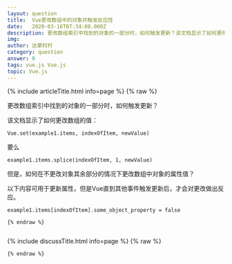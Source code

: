 ```yaml
---
layout: question
title:  Vue更改数组中的对象并触发反应性
date:   2020-03-16T07:34:08.000Z
description: 更改数组索引中找到的对象的一部分时，如何触发更新？该文档显示了如何更改数组的值：Vue.set(example1.items, indexOfIt...
img: 
author: 达蒙村村
category: question
answer: 0
tags: vue.js Vue.js
topic: Vue.js
---
```

<div class="article-root">
  <div class="article">
    {% include articleTitle.html info=page %}
    {% raw %}
    <div class="article-content"><p><font style="vertical-align: inherit;"><font style="vertical-align: inherit;">更改数组索引中找到的对象的一部分时，如何触发更新？</font></font></p>

<p><font style="vertical-align: inherit;"><font style="vertical-align: inherit;">该文档显示了如何更改数组的值：</font></font></p>

<pre class="lang-js prettyprint-override"><code>Vue.set(example1.items, indexOfItem, newValue)
</code></pre>

<p><font style="vertical-align: inherit;"><font style="vertical-align: inherit;">要么</font></font></p>

<pre class="lang-js prettyprint-override"><code>example1.items.splice(indexOfItem, 1, newValue)
</code></pre>

<p><font style="vertical-align: inherit;"><font style="vertical-align: inherit;">但是，如何在不更改对象其余部分的情况下更改数组中对象的属性值？</font></font></p>

<p><font style="vertical-align: inherit;"><font style="vertical-align: inherit;">以下内容可用于更新属性，但是Vue直到其他事件触发更新后，才会对更改做出反应。</font></font></p>

<pre class="lang-js prettyprint-override"><code>example1.items[indexOfItem].some_object_property = false
</code></pre></div>
    {% endraw %}
  </div>
  <p style="height: 0;width:0;overflow: hidden;"> 第1814篇《Vue更改数组中的对象并触发反应性》来自Winter(https://github.com/aiyld/aiyld.github.io)的站点</p>
  <div class="discuss-wrapper">
    {% include discussTitle.html info=page %}
    {% raw %}
    
    {% endraw %}
  </div>
<div>
